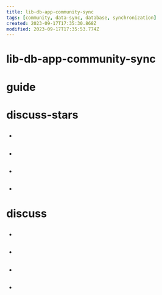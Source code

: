```yaml
---
title: lib-db-app-community-sync
tags: [community, data-sync, database, synchronization]
created: 2023-09-17T17:35:30.868Z
modified: 2023-09-17T17:35:53.774Z
---
```


# lib-db-app-community-sync

# guide

# discuss-stars
- ## 

- ## 

- ## 

- ## 
# discuss
- ## 

- ## 

- ## 

- ## 
